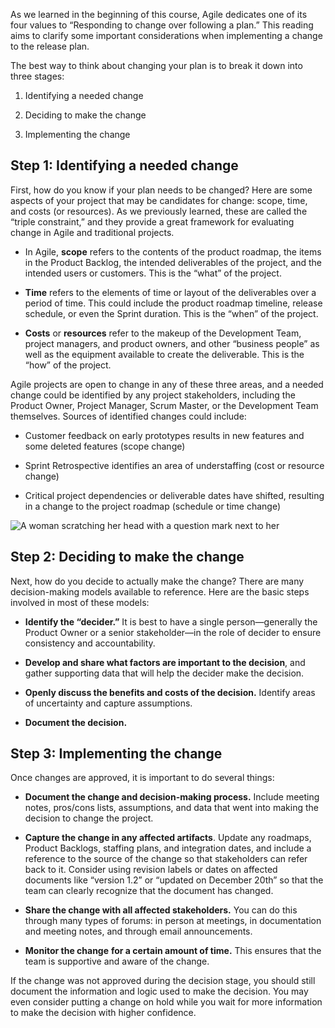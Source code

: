 
As we learned in the beginning of this course, Agile dedicates one of its four values to “Responding to change over following a plan.” This reading aims to clarify some important considerations when implementing a change to the release plan.

The best way to think about changing your plan is to break it down into three stages:

1. Identifying a needed change 
    
2. Deciding to make the change
    
3. Implementing the change
    

## **Step 1: Identifying a needed change** 

First, how do you know if your plan needs to be changed? Here are some aspects of your project that may be candidates for change: scope, time, and costs (or resources). As we previously learned, these are called the “triple constraint,” and they provide a great framework for evaluating change in Agile and traditional projects.

- In Agile, **scope** refers to the contents of the product roadmap, the items in the Product Backlog, the intended deliverables of the project, and the intended users or customers. This is the “what” of the project.
    
- **Time** refers to the elements of time or layout of the deliverables over a period of time. This could include the product roadmap timeline, release schedule, or even the Sprint duration. This is the “when” of the project.
    
- **Costs** or **resources** refer to the makeup of the Development Team, project managers, and product owners, and other “business people” as well as the equipment available to create the deliverable. This is the “how” of the project.
    

Agile projects are open to change in any of these three areas, and a needed change could be identified by any project stakeholders, including the Product Owner, Project Manager, Scrum Master, or the Development Team themselves. Sources of identified changes could include:

- Customer feedback on early prototypes results in new features and some deleted features (scope change)
    
- Sprint Retrospective identifies an area of understaffing (cost or resource change)
    
- Critical project dependencies or deliverable dates have shifted, resulting in a change to the project roadmap (schedule or time change)
    

![A woman scratching her head with a question mark next to her](https://d3c33hcgiwev3.cloudfront.net/imageAssetProxy.v1/Rdmo5UbmQrSZqOVG5gK0vg_a0893ab53f7a45d7b806285bee51f0f1_Copy-of-UX_C2_M1_L6_R4_E-1-.png?expiry=1704067200000&hmac=SoKLjCSdCygPgaGn2asw_zuyNyLH5fdnWWMWXhvmXro)

## **Step 2: Deciding to make the change**

Next, how do you decide to actually make the change? There are many decision-making models available to reference. Here are the basic steps involved in most of these models:

- **Identify the “decider.”** It is best to have a single person—generally the Product Owner or a senior stakeholder—in the role of decider to ensure consistency and accountability. 
    
- **Develop and share what factors are important to the decision**, and gather supporting data that will help the decider make the decision.
    
- **Openly discuss the benefits and costs of the decision.** Identify areas of uncertainty and capture assumptions.
    
- **Document the decision.**
    

## **Step 3: Implementing the change**

Once changes are approved, it is important to do several things:

- **Document the change and decision-making process.** Include meeting notes, pros/cons lists, assumptions, and data that went into making the decision to change the project.
    
- **Capture the change in any affected artifacts**. Update any roadmaps, Product Backlogs, staffing plans, and integration dates, and include a reference to the source of the change so that stakeholders can refer back to it. Consider using revision labels or dates on affected documents like “version 1.2” or “updated on December 20th” so that the team can clearly recognize that the document has changed.
    
- **Share the change with all affected stakeholders.** You can do this through many types of forums: in person at meetings, in documentation and meeting notes, and through email announcements. 
    
- **Monitor the change** **for a certain amount of time.** This ensures that the team is supportive and aware of the change.
    

If the change was not approved during the decision stage, you should still document the information and logic used to make the decision. You may even consider putting a change on hold while you wait for more information to make the decision with higher confidence.